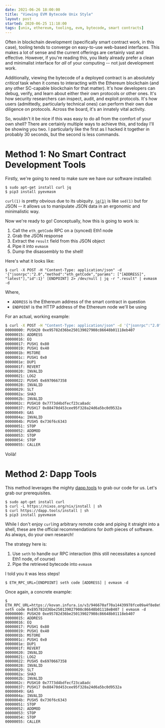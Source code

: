 ```yaml
---
date: 2021-06-26 18:00:00
title: "Viewing EVM Bytecode Unix Style"
layout: post
started: 2020-06-25 11:18:00
tags: [unix, ethereum, tooling, evm, bytecode, smart contracts]
---
```


Often in blockchain development (specifically smart contract work, in this case), tooling tends to converge on easy-to-use web-based interfaces. This makes a lot of sense and the current offerings are certainly vast and effective. However, if you're reading this, you likely already prefer a clean and minimalist interface for *all* of your computing -- not just development work.

Additionally, viewing the bytecode of a deployed contract is an absolutely *critical* task when it comes to interacting with the Ethereum blockchain (and any other SC-capable blockchain for that matter). It's how developers can debug, verify, and learn about either their own protocols or other ones. It's how security researchers can inspect, audit, and exploit protocols. It's how users (admittedly, particularly technical ones) can perform their own due diligence on protocols. Across the board, it's an innately vital activity.

So, wouldn't it be nice if this was easy to do all from the comfort of your own shell? There are certainly multiple ways to achieve this, and today I'll be showing you two. I particularly like the first as I hacked it together in probably 30 seconds, but the second is less commands.

# Method 1: No Smart Contract Development Tools #

Firstly, we're going to need to make sure we have our software installed:

```
$ sudo apt-get install curl jq
$ pip3 install pyevmasm 
```

`curl(1)` is pretty obvious due to its ubiquity. [`jq(1)`](https://stedolan.github.io/jq/) is like `sed(1)` but for JSON -- it allows us to manipulate JSON data in an ergonomic and minimalistic way.

Now we're ready to go! Conceptually, how this is going to work is:

 1. Call the `eth_getCode` RPC on a (synced) Eth1 node
 2. Grab the JSON response
 3. Extract the `result` field from this JSON object
 4. Pipe it into `evmasm`
 5. Dump the disassembly to the shell!

Here's what it looks like:

```
$ curl -X POST -H "Content-Type: application/json" -d '{"jsonrpc":"2.0","method":"eth_getCode","params": ["[ADDRESS]", "latest"],"id":1}' [ENDPOINT] 2> /dev/null | jq -r ".result" | evmasm -d 
```

Where,

 - `ADDRESS` is the Ethereum address of the smart contract in question
 - `ENDPOINT` is the HTTP address of the Ethereum node we'll be using

For an actual, working example:

```sh
$ curl -X POST -H "Content-Type: application/json" -d '{"jsonrpc":"2.0","method":"eth_getCode","params": ["0xE95782d36be250139027908c86648b01118eB407", "latest"],"id":1}' https://kovan.infura.io/v3/946670af70a14439978fce09a4f8e8e9 | jq -r ".result" | evmasm -d
00000000: PUSH20 0xe95782d36be250139027908c86648b01118eb407
00000015: ADDRESS
00000016: EQ
00000017: PUSH1 0x80
00000019: PUSH1 0x40
0000001b: MSTORE
0000001c: PUSH1 0x0
0000001e: DUP1
0000001f: REVERT
00000020: INVALID
00000021: LOG2
00000022: PUSH5 0x6970667358
00000028: INVALID
00000029: SLT
0000002a: SHA3
0000002b: INVALID
0000002c: PUSH10 0x7773d4bdfecf23ca8adc
00000037: PUSH17 0x88470d453cee95f328a24d6a5bc0d9532a
00000049: GAS
0000004a: INVALID
0000004b: PUSH5 0x736f6c6343
00000051: STOP
00000052: ADDMOD
00000053: STOP
00000054: STOP
00000055: CALLER
```

Voilà!

# Method 2: Dapp Tools #

This method leverages the mighty [dapp.tools](https://dapp.tools) to grab our code for us. Let's grab our prerequisites.

```
$ sudo apt-get install curl
$ curl -L https://nixos.org/nix/install | sh
$ curl https://dapp.tools/install | sh
$ pip3 install pyevmasm 
```

While I don't enjoy `curl`ing arbitrary remote code and piping it straight into a shell, these are the official recommendations for *both* pieces of software. As always, do your own research!

The strategy here is:

 1. Use `seth` to handle our RPC interaction (this still necessitates a synced Eth1 node, of course)
 2. Pipe the retrieved bytecode into `evmasm`

I told you it was less steps!

```
$ ETH_RPC_URL=[ENDPOINT] seth code [ADDRESS] | evmasm -d
```

Once again, a concrete example:

```
$ ETH_RPC_URL=https://kovan.infura.io/v3/946670af70a14439978fce09a4f8e8e9 seth code 0xE95782d36be250139027908c86648b01118eB407 | evmasm -d
00000000: PUSH20 0xe95782d36be250139027908c86648b01118eb407
00000015: ADDRESS
00000016: EQ
00000017: PUSH1 0x80
00000019: PUSH1 0x40
0000001b: MSTORE
0000001c: PUSH1 0x0
0000001e: DUP1
0000001f: REVERT
00000020: INVALID
00000021: LOG2
00000022: PUSH5 0x6970667358
00000028: INVALID
00000029: SLT
0000002a: SHA3
0000002b: INVALID
0000002c: PUSH10 0x7773d4bdfecf23ca8adc
00000037: PUSH17 0x88470d453cee95f328a24d6a5bc0d9532a
00000049: GAS
0000004a: INVALID
0000004b: PUSH5 0x736f6c6343
00000051: STOP
00000052: ADDMOD
00000053: STOP
00000054: STOP
00000055: CALLER
```

